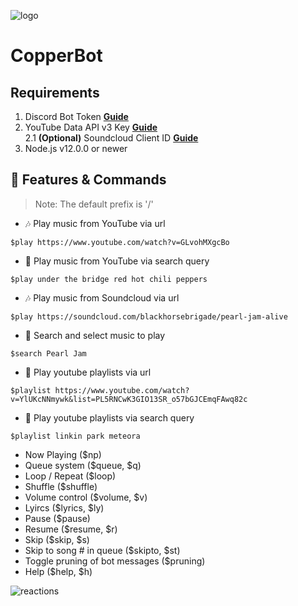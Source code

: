 
![logo](https://chemindigest.com/wp-content/uploads/2019/09/Copper-black.png)

# CopperBot

## Requirements

1. Discord Bot Token **[Guide](https://discordjs.guide/preparations/setting-up-a-bot-application.html#creating-your-bot)**
2. YouTube Data API v3 Key **[Guide](https://developers.google.com/youtube/v3/getting-started)**  
2.1 **(Optional)** Soundcloud Client ID **[Guide](https://github.com/zackradisic/node-soundcloud-downloader#client-id)**
3. Node.js v12.0.0 or newer

## 📝 Features & Commands

> Note: The default prefix is '/'

* 🎶 Play music from YouTube via url

`$play https://www.youtube.com/watch?v=GLvohMXgcBo`

* 🔎 Play music from YouTube via search query

`$play under the bridge red hot chili peppers`

* 🎶 Play music from Soundcloud via url

`$play https://soundcloud.com/blackhorsebrigade/pearl-jam-alive`

* 🔎 Search and select music to play

`$search Pearl Jam`

* 📃 Play youtube playlists via url

`$playlist https://www.youtube.com/watch?v=YlUKcNNmywk&list=PL5RNCwK3GIO13SR_o57bGJCEmqFAwq82c`

* 🔎 Play youtube playlists via search query

`$playlist linkin park meteora`
* Now Playing ($np)
* Queue system ($queue, $q)
* Loop / Repeat ($loop)
* Shuffle ($shuffle)
* Volume control ($volume, $v)
* Lyircs ($lyrics, $ly)
* Pause ($pause)
* Resume ($resume, $r)
* Skip ($skip, $s)
* Skip to song # in queue ($skipto, $st)
* Toggle pruning of bot messages ($pruning)
* Help ($help, $h)

![reactions](https://i.imgur.com/j7CevsH.png)
